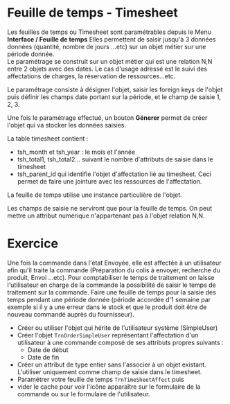 Feuille de temps - Timesheet
====================

Les feuilles de temps ou Timesheet sont paramétrables depuis le Menu **Interface / Feuille de temps**
Elles permettent de saisir jusqu'à 3 données données (quantité, nombre de jours ...etc) sur un objet métier sur une période donnée.  
Le paramétrage se construit sur un objet métier qui est une relation N,N entre 2 objets avec des dates.
Le cas d'usage adressé est le suivi des affectations de charges, la réservation de ressources...etc.

Le paramétrage consiste à désigner l'objet, saisir les foreign keys de l'objet puis définir les champs date portant sur la période, et le champ de saisie 1, 2, 3.

Une fois le paramétrage effectué, un bouton **Génerer** permet de créer l'objet qui va stocker les données saisies.

La table timesheet contient  :
- tsh_month et tsh_year : le mois et l'année
- tsh_total1, tsh_total2... suivant le nombre d'attributs de saisie dans le timesheet
- tsh_parent_id qui identifie l'objet d'affectation lié au timesheet. Ceci permet de faire une jointure avec les ressources de l'affectation.

La feuille de temps utilise une instance particulière de l'objet.

<div class="warning">Les champs de saisie ne serviront que pour la feuille de temps. On peut mettre un attribut numérique n'appartenant pas à l'objet relation N,N.</div>


Exercice
====================
Une fois la commande dans l'état Envoyée, elle est affectée à un utilisateur afin qu'il traite la commande (Préparation du colis à envoyer, recherche du produit, Envoi ...etc). Pour comptabiliser le temps de traitement on laisse l'utilisateur en charge de la commande la possibilité de saisir le temps de traitement sur la commande.
Faire une feuille de temps pour la saisie des temps pendant une période donnée (période accordée d'1 semaine par exemple si il y a une erreur dans le stock et que le produit doit être de nouveau commandé auprès du fournisseur).
- Créer ou utiliser l'objet qui hérite de l'utilisateur système (SimpleUser)
- Créer l'objet `TrnOrderSimpleUser` représentant l'affectation d'un utilisateur à une commande composé de ses attributs propres suivants :
	- Date de début
	- Date de fin
- Créer un attribut de type entier sans l'associer à un objet existant. L'utiliser uniquement comme champ de saisie dans le timesheet.  
- Paramétrer votre feuille de temps `TrnTimeSheetAffect` puis  
- vider le cache pour voir l'icône apparaître sur le formulaire de la commande ou sur le formulaire de l'utilisateur.
